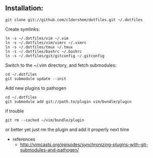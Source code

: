 Installation:
--------------
```
git clone git://github.com/cldershem/dotfiles.git ~/.dotfiles
```

Create symlinks:
```
ln -s ~/.dotfiles/vim ~/.vim
ln -s ~/.dotfiles/vim/vimrc ~/.vimrc
ln -s ~/.dotfiles/tmux ~/.tmux
ln -s ~/.dotfiles/bashrc ~/.bashrc
ln -s ~/.dotfiles/git/gitconfig ~/.gitconfig
```

Switch to the ~/.vim directory, and fetch submodules:
```
cd ~/.dotfiles
git submodule update --init
```

Add new plugins to pathogen
```
cd ~/.dotfiles
git submodule add git://path.to/plugin vim/bundle/plugin
```

if trouble
```
git rm --cached ~/vim/bundle/plugin
```
or better yet just rm the plugin and add it properly next time


- references
    - http://vimcasts.org/episodes/synchronizing-plugins-with-git-submodules-and-pathogen/

